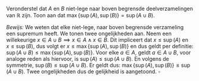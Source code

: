 Veronderstel dat $A$ en $B$ niet-lege naar boven begrensde deelverzamelingen van $\mathbb{R}$ zijn. Toon aan dat $\max\{\sup(A), \sup(B)\}=\sup(A \cup B)$.

*Bewijs:*
We weten dat elke niet-lege, naar boven begrensde verzameling een supremum heeft. We tonen twee ongelijkheden aan.
Neem een willekeurige $x \in A \cup B \implies x \in A \wedge x \in B$. Dit impliceert dat $x \leq \sup(A)$ en $x \leq \sup(B)$, dus volgt er $x \leq \max\{\sup(A), \sup(B)\}$ en dus geldt per definitie: $\sup(A \cup B) \leq \max\{\sup(A), \sup(B)\}$.
Voor elke $a \in A$, geldt $a \in A \cup B$, voor analoge reden als hiervoor, is $\sup(A)\leq \sup(A \cup B)$. En volgens de symmetrie, $\sup(B) \leq \sup(A \cup B)$.
Er geldt dus: $\max\{\sup(A),\sup(B)\} \leq \sup(A \cup B)$. Twee ongelijkheden dus de gelijkheid is aangetoond.
$\square$
